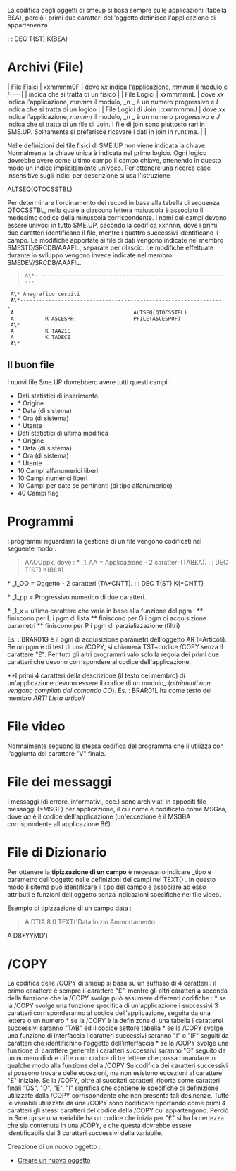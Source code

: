 La codifica degli oggetti di smeup si basa sempre sulle applicazioni (tabella B£A), perciò i primi due caratteri dell'oggetto definisco l'applicazione di appartenenza.

 :  : DEC T(ST) K(B£A)

# Archivi (File)

| File Fisici | xxmmmm0F | dove _xx_ indica l'applicazione, _mmmm_ il modulo e _F_ ---|
| indica che si tratta di un fisico |
| File Logici | xxmmmmnL | dove _xx_ indica l'applicazione, _mmmm_ il modulo, _n _ è un numero progressivo e _L_ indica che si tratta di un logico |
| File Logici di Join | xxmmmmnJ | dove _xx_ indica l'applicazione, _mmmm_ il modulo, _n _ è un numero progressivo e _J_ indica che si tratta di un file di Join. I file di join sono piuttosto rari in SME.UP. Solitamente si preferisce ricavare i dati in join in runtime. |
| 


Nelle definizioni dei file fisici di SME.UP non viene indicata la chiave. Normalmente la chiave unica è indicata nel primo logico. Ogni logico dovrebbe avere come ultimo campo il campo chiave, ottenendo in questo modo un indice implicitamente univoco.
Per ottenere una ricerca case insensitive sugli indici per descrizione si usa l'istruzione

ALTSEQ(QTOCSSTBL)

Per determinare l'ordinamento dei record in base alla tabella di sequenza QTOCSSTBL, nella quale a ciascuna lettera maiuscola è associato il medesimo codice della minuscola corrispondente.
I nomi dei campi devono essere univoci in tutto SME.UP, secondo la codifica xxnnnn, dove i primi due caratteri identificano il file, mentre i quattro successivi identificano il campo.
Le modifiche apportate ai file di dati vengono indicate nel membro SMESTD/SRCDB/AAAFIL, separate per rilascio.
Le modifiche effettuate durante lo sviluppo vengono invece indicate nel membro SMEDEV/SRCDB/AAAFIL.

>     A\*----------------------------------------------------------------                      .
     A\* Anagrafico cespiti
     A\*----------------------------------------------------------------                      .
     A                                      ALTSEQ(QTOCSSTBL)
     A          R A5CESPR                   PFILE(A5CESP0F)
     A\*
     A          K TAAZIE
     A          K TADECE
     A\*


## Il buon file
I nuovi file Sme.UP dovrebbero avere tutti questi campi : 
-  Dati statistici di inserimento
- \* Origine
- \* Data (di sistema)
- \* Ora (di sistema)
- \* Utente
-  Dati statistici di ultima modifica
- \* Origine
- \* Data (di sistema)
- \* Ora (di sistema)
- \* Utente
-  10 Campi alfanumerici liberi
-  10 Campi numerici liberi
-  10 Campi per date se pertinenti (di tipo alfanumerico)
-  40 Campi flag

# Programmi
I programmi riguardanti la gestione di un file vengono codificati nel seguente modo : 
>AAOOppx, dove : 
 \* _1_AA = Applicazione - 2 caratteri (TAB£A).
 :  : DEC T(ST) K(B£A)

 \* _1_OO = Oggetto - 2 caratteri (TA\*CNTT).
 :  : DEC T(ST) K(\*CNTT)

 \* _1_pp = Progressivo numerico di due caratteri.

 \* _1_x = ultimo carattere che varia in base alla funzione del pgm : 
 \*\* finiscono per L i pgm di lista
 \*\* finiscono per G i pgm di acquisizione parametri
 \*\* finiscono per P i pgm di parzializzazione (filtri)

Es. :  BRAR01G è il pgm di acquisizione parametri dell'oggetto AR (=Articoli).
Se un pgm è di test di una /COPY, si chiamerà TST+codice /COPY senza il carattere "£".
Per tutti gli altri programmi valo solo la regola dei primi due caratteri che devono corrispondere al codice dell'applicazione.

**I primi 4 caratteri della descrizione (il testo del membro) di un'applicazione devono essere il codice di un modulo_ (_altrimenti non vengono compilati dal comando CO_).
Es. :  BRAR01L ha come testo del membro _ARTI Lista articoli_

# File video
Normalmente seguono la stessa codifica del programma che li utilizza con l'aggiunta del carattere "V" finale.

# File dei messaggi
I messaggi (di errore, informativi, ecc.) sono archiviati in appositi file messaggi (\*MSGF) per applicazione, il cui nome è codificato come MSGaa, dove _aa_ è il codice dell'applicazione (un'eccezione è il MSGBA corrispondente all'applicazione B£).

# File di Dizionario
Per ottenere la **tipizzazione di un campo** è necessario indicare _tipo e parametro dell'oggetto nelle definizioni dei campi nel TEXT() .
In questo modo il sitema può identificare il tipo del campo e associare ad esso attributi e funzioni dell'oggetto senza indicazioni specifiche nel file video.

Esempio di tipizzazione di un campo data : 
>  A            DTIA           8  0       TEXT('Data Inizio Ammortamento

 A                                      D8\*YYMD')


# /COPY
La codifica delle /COPY di smeup si basa su un suffisso di 4 caratteri :  il primo carattere è sempre il carattere "£", mentre gli altri caratteri a seconda della funzione che la /COPY svolge può assumere differenti codifiche : 
 \* se la /COPY svolge una funzione specifica di un'applicazione i successivi 3 caratteri corrisponderanno al codice dell'applicazione, seguita da una lettera o un numero
 \* se la /COPY è la definizone di una tabella i caratterei successivi saranno "TAB" ed il codice settore tabella
 \* se la /COPY svolge una funzione di interfaccia i caratteri successivi saranno "I" o "IF" seguiti da caratteri che identifichino l'oggetto dell'interfaccia
 \* se la /COPY svolge una funzione di carattere generale i caratteri successivi saranno "G" seguito da un numero di due cifre o un codice di tre lettere che possa rimandare in qualche modo alla funzione della /COPY
Su codifica dei caratteri successivi si possono trovare delle eccezioni, ma non esistono eccezioni al carattere "£" iniziale.
Se la /COPY, oltre ai succitati caratteri, riporta come caratteri finali "DS", "D", "E", "I" significa che contiene le specifiche di definizione utilizzate dalla /COPY corrispondente che non presenta tali desinenze.
Tutte le variabili utilizzate da una /COPY sono codificate riportando come primi 4 caratteri gli stessi caratteri del codice della /COPY cui appartengono. Perciò in Sme.up se una variabile ha un codice che inizia per "£" si ha la certezza che sia contenuta in una /COPY, e che questa dovrebbe essere identificabile dai 3 caratteri successivi della variabile.

Creazione di un nuovo oggetto : 
- [Creare un nuovo oggetto](Sorgenti/DOC/TA/B£AMO/A£BASE_01I)
